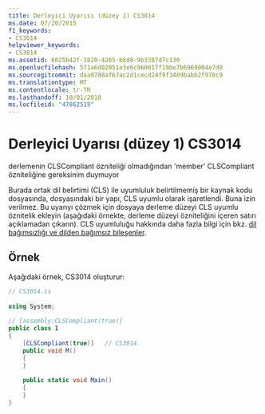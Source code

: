 ```yaml
---
title: Derleyici Uyarısı (düzey 1) CS3014
ms.date: 07/20/2015
f1_keywords:
- CS3014
helpviewer_keywords:
- CS3014
ms.assetid: 6825b42f-1820-4265-b8d8-9b3387d7c130
ms.openlocfilehash: 571a6d82851e3e6c960017f19be7b6969004e7d8
ms.sourcegitcommit: daa8788af67ac2d1cecd24f9f3409babb2f978c9
ms.translationtype: MT
ms.contentlocale: tr-TR
ms.lasthandoff: 10/01/2018
ms.locfileid: "47862519"
---
```

# <a name="compiler-warning-level-1-cs3014"></a>Derleyici Uyarısı (düzey 1) CS3014
derlemenin CLSCompliant özniteliği olmadığından 'member' CLSCompliant özniteliğine gereksinim duymuyor  
  
 Burada ortak dil belirtimi (CLS) ile uyumluluk belirtilmemiş bir kaynak kodu dosyasında, dosyasındaki bir yapı, CLS uyumlu olarak işaretlendi. Buna izin verilmez. Bu uyarıyı çözmek için dosyaya derleme düzeyi CLS uyumlu öznitelik ekleyin (aşağıdaki örnekte, derleme düzeyi özniteliğini içeren satırı açıklamadan çıkarın). CLS uyumluluğu hakkında daha fazla bilgi için bkz. [dil bağımsızlığı ve dilden bağımsız bileşenler](~/docs/standard/language-independence.md).  
  
## <a name="example"></a>Örnek  
 Aşağıdaki örnek, CS3014 oluşturur:  
  
```csharp  
// CS3014.cs  
  
using System;  
  
// [assembly:CLSCompliant(true)]  
public class I  
{  
    [CLSCompliant(true)]   // CS3014  
    public void M()  
    {  
    }  
  
    public static void Main()  
    {  
    }  
}  
```
